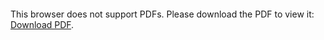 <object data="christ-in-song/CIS1908pdfs/065.pdf" type="application/pdf" width="100%" height="1024px">
    <embed src="christ-in-song/CIS1908pdfs/065.pdf">
        <p>This browser does not support PDFs. Please download the PDF to view it: <a href="christ-in-song/CIS1908pdfs/065.pdf">Download PDF</a>.</p>
    </embed>
</object>
